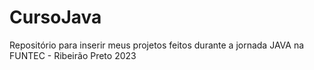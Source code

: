 # CursoJava
Repositório para inserir meus projetos feitos durante a jornada JAVA na FUNTEC - Ribeirão Preto 2023
